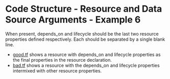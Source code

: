 # Code Structure - Resource and Data Source Arguments - Example 6

When present, depends_on and lifecycle should be the last two resource properties defined respectively. Each should be separated by a single blank line.

- [good.tf](good.tf) shows a resource with depends_on and lifecycle properties as the final properties in the resource declaration.
- [bad.tf](bad.tf) shows a resource with the depends_on and lifecycle properties intermixed with other resource properties.
